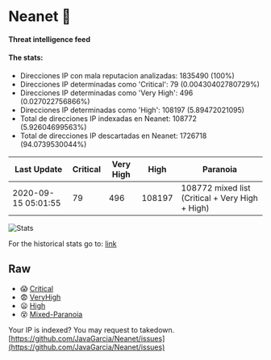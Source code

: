 # Neanet :hocho:
#### Threat intelligence feed
#### The stats:

- Direcciones IP con mala reputacion analizadas: 1835490 (100%)
- Direcciones IP determinadas como 'Critical':  79 (0.00430402780729%)
- Direcciones IP determinadas como 'Very High':  496 (0.027022756866%)
- Direcciones IP determinadas como 'High':  108197 (5.89472021095)
- Total de direcciones IP indexadas en Neanet:  108772 (5.92604699563%)
- Total de direcciones IP descartadas en Neanet:  1726718 (94.0739530044%)

| Last Update | Critical | Very High | High | Paranoia |
| --- | --- | --- | --- | --- |
| 2020-09-15 05:01:55 | 79 | 496 | 108197 | 108772 mixed list (Critical + Very High + High)|

![Stats](https://docs.google.com/spreadsheets/d/e/2PACX-1vSnaNMIXVabIpDJjufMlzH7poXnshF3mgd8Is1g9ytUEzVsP5my4Trn8f-xkoLLQ38xpL3HtmUexLo6/pubchart?oid=501124687&format=image)

For the historical stats go to: [link](/stats.csv)
## Raw
- :scream: [Critical](https://raw.githubusercontent.com/JavaGarcia/Neanet/master/blacklists/neanet_critical.txt)
- :fearful: [VeryHigh](https://raw.githubusercontent.com/JavaGarcia/Neanet/master/blacklists/neanet_veryHigh.txtt)
- :frowning: [High](https://raw.githubusercontent.com/JavaGarcia/Neanet/master/blacklists/neanet_high.txt)
- :dizzy_face: [Mixed-Paranoia](https://raw.githubusercontent.com/JavaGarcia/Neanet/master/blacklists/neanet_all.txt)


Your IP is indexed? You may request to takedown. [https://github.com/JavaGarcia/Neanet/issues](https://github.com/JavaGarcia/Neanet/issues)






























































































































































































































































































































































































































































































































































































































































































































































































































